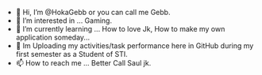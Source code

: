 - 👋 Hi, I’m @HokaGebb or you can call me Gebb.
- 👀 I’m interested in ... Gaming.
- 🌱 I’m currently learning ... How to love Jk, How to make my own application someday... 
- 💞️ Im Uploading my activities/task performance here in GitHub during my first semester as a Student of STI. 
- 📫 How to reach me ... Better Call Saul jk.

<!---
HokaGebb/HokaGebb is a ✨ special ✨ repository because its `README.md` (this file) appears on your GitHub profile.
You can click the Preview link to take a look at your changes.
--->
